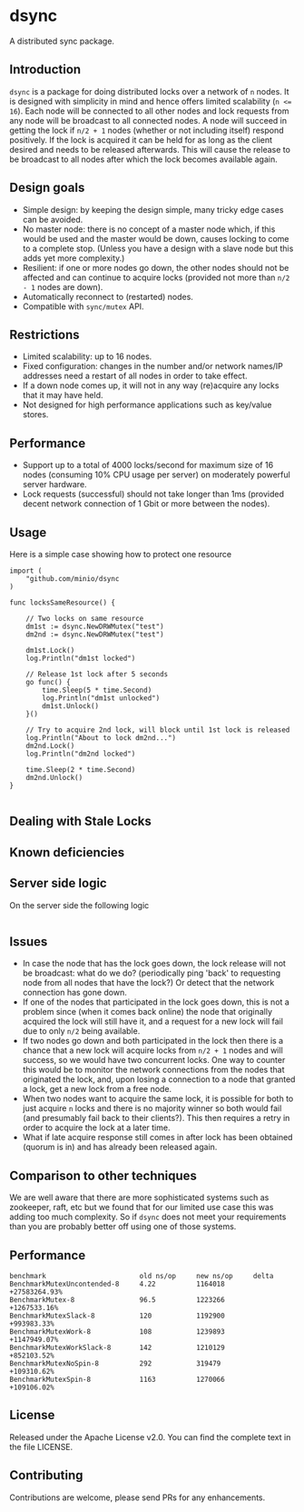 dsync
=====

A distributed sync package.

Introduction
------------
 
`dsync` is a package for doing distributed locks over a network of `n` nodes. It is designed with simplicity in mind and hence offers limited scalability (`n <= 16`). Each node will be connected to all other nodes and lock requests from any node will be broadcast to all connected nodes. A node will succeed in getting the lock if `n/2 + 1` nodes (whether or not including itself) respond positively. If the lock is acquired it can be held for as long as the client desired and needs to be released afterwards. This will cause the release to be broadcast to all nodes after which the lock becomes available again.

Design goals
------------

* Simple design: by keeping the design simple, many tricky edge cases can be avoided.
* No master node: there is no concept of a master node which, if this would be used and the master would be down, causes locking to come to a complete stop. (Unless you have a design with a slave node but this adds yet more complexity.)
* Resilient: if one or more nodes go down, the other nodes should not be affected and can continue to acquire locks (provided not more than `n/2 - 1` nodes are down).
* Automatically reconnect to (restarted) nodes.
* Compatible with `sync/mutex` API.


Restrictions
------------

* Limited scalability: up to 16 nodes.
* Fixed configuration: changes in the number and/or network names/IP addresses need a restart of all nodes in order to take effect.
* If a down node comes up, it will not in any way (re)acquire any locks that it may have held.
* Not designed for high performance applications such as key/value stores.

Performance
-----------

* Support up to a total of 4000 locks/second for maximum size of 16 nodes (consuming 10% CPU usage per server) on moderately powerful server hardware.
* Lock requests (successful) should not take longer than 1ms (provided decent network connection of 1 Gbit or more between the nodes).



Usage
-----

Here is a simple case showing how to protect one resource 

```
import (
    "github.com/minio/dsync
)

func locksSameResource() {

    // Two locks on same resource
	dm1st := dsync.NewDRWMutex("test")
	dm2nd := dsync.NewDRWMutex("test")

	dm1st.Lock()
    log.Println("dm1st locked")

	// Release 1st lock after 5 seconds
	go func() {
		time.Sleep(5 * time.Second)
		log.Println("dm1st unlocked")
		dm1st.Unlock()
	}()

    // Try to acquire 2nd lock, will block until 1st lock is released
    log.Println("About to lock dm2nd...")
	dm2nd.Lock()
    log.Println("dm2nd locked")

	time.Sleep(2 * time.Second)
	dm2nd.Unlock()
}
```

```

```


Dealing with Stale Locks
------------------------

Known deficiencies
------------------

Server side logic
-----------------

On the server side the following logic 

```
```

Issues
------

* In case the node that has the lock goes down, the lock release will not be broadcast: what do we do? (periodically ping 'back' to requesting node from all nodes that have the lock?) Or detect that the network connection has gone down. 
* If one of the nodes that participated in the lock goes down, this is not a problem since (when it comes back online) the node that originally acquired the lock will still have it, and a request for a new lock will fail due to only `n/2` being available.
* If two nodes go down and both participated in the lock then there is a chance that a new lock will acquire locks from `n/2 + 1` nodes and will success, so we would have two concurrent locks. One way to counter this would be to monitor the network connections from the nodes that originated the lock, and, upon losing a connection to a node that granted a lock, get a new lock from a free node.  
* When two nodes want to acquire the same lock, it is possible for both to just acquire `n` locks and there is no majority winner so both would fail (and presumably fail back to their clients?). This then requires a retry in order to acquire the lock at a later time.
* What if late acquire response still comes in after lock has been obtained (quorum is in) and has already been released again. 

Comparison to other techniques
------------------------------

We are well aware that there are more sophisticated systems such as zookeeper, raft, etc but we found that for our limited use case this was adding too much complexity. So if `dsync` does not meet your requirements than you are probably better off using one of those systems.

Performance
-----------

```
benchmark                       old ns/op     new ns/op     delta
BenchmarkMutexUncontended-8     4.22          1164018       +27583264.93%
BenchmarkMutex-8                96.5          1223266       +1267533.16%
BenchmarkMutexSlack-8           120           1192900       +993983.33%
BenchmarkMutexWork-8            108           1239893       +1147949.07%
BenchmarkMutexWorkSlack-8       142           1210129       +852103.52%
BenchmarkMutexNoSpin-8          292           319479        +109310.62%
BenchmarkMutexSpin-8            1163          1270066       +109106.02%
```

License
-------

Released under the Apache License v2.0. You can find the complete text in the file LICENSE.

Contributing
------------

Contributions are welcome, please send PRs for any enhancements.
